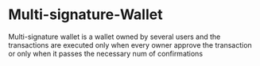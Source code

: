 # Multi-signature-Wallet

Multi-signature wallet is a wallet owned by several users and the transactions are executed only when every owner approve the transaction 
or only when it passes the necessary num of confirmations
